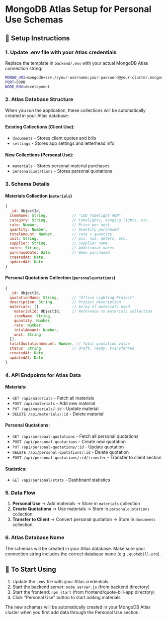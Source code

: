 # MongoDB Atlas Setup for Personal Use Schemas

## 🔧 **Setup Instructions**

### 1. **Update .env file with your Atlas credentials**
Replace the template in `backend/.env` with your actual MongoDB Atlas connection string:

```bash
MONGO_URI=mongodb+srv://your-username:your-password@your-cluster.mongodb.net/quotebill-pro?retryWrites=true&w=majority
PORT=5000
NODE_ENV=development
```

### 2. **Atlas Database Structure**
When you run the application, these collections will be automatically created in your Atlas database:

#### **Existing Collections (Client Use):**
- `documents` - Stores client quotes and bills
- `settings` - Stores app settings and letterhead info

#### **New Collections (Personal Use):**
- `materials` - Stores personal material purchases
- `personalquotations` - Stores personal quotations

### 3. **Schema Details**

#### **Materials Collection (`materials`)**
```javascript
{
  _id: ObjectId,
  itemName: String,           // "LED Tubelight 40W"
  category: String,           // tubelights, hanging_lights, etc.
  rate: Number,               // Price per unit
  quantity: Number,           // Quantity purchased
  totalAmount: Number,        // rate × quantity
  unit: String,               // pcs, nos, meters, etc.
  supplier: String,           // Supplier name
  notes: String,              // Additional notes
  purchaseDate: Date,         // When purchased
  createdAt: Date,
  updatedAt: Date
}
```

#### **Personal Quotations Collection (`personalquotations`)**
```javascript
{
  _id: ObjectId,
  quotationName: String,      // "Office Lighting Project"
  description: String,        // Project description
  materials: [{               // Array of materials used
    materialId: ObjectId,     // Reference to materials collection
    itemName: String,
    quantity: Number,
    rate: Number,
    totalAmount: Number,
    unit: String
  }],
  totalQuotationAmount: Number, // Total quotation value
  status: String,             // draft, ready, transferred
  createdAt: Date,
  updatedAt: Date
}
```

### 4. **API Endpoints for Atlas Data**

#### **Materials:**
- `GET /api/materials` - Fetch all materials
- `POST /api/materials` - Add new material
- `PUT /api/materials/:id` - Update material
- `DELETE /api/materials/:id` - Delete material

#### **Personal Quotations:**
- `GET /api/personal-quotations` - Fetch all personal quotations
- `POST /api/personal-quotations` - Create new quotation
- `PUT /api/personal-quotations/:id` - Update quotation
- `DELETE /api/personal-quotations/:id` - Delete quotation
- `POST /api/personal-quotations/:id/transfer` - Transfer to client section

#### **Statistics:**
- `GET /api/personal/stats` - Dashboard statistics

### 5. **Data Flow**
1. **Personal Use** → Add materials → Store in `materials` collection
2. **Create Quotations** → Use materials → Store in `personalquotations` collection  
3. **Transfer to Client** → Convert personal quotation → Store in `documents` collection

### 6. **Atlas Database Name**
The schemas will be created in your Atlas database. Make sure your connection string includes the correct database name (e.g., `quotebill-pro`).

## 🚀 **To Start Using**

1. Update the `.env` file with your Atlas credentials
2. Start the backend server: `node server.js` (from backend directory)
3. Start the frontend: `npm start` (from frontend/quote-bill-app directory)
4. Click "Personal Use" button to start adding materials

The new schemas will be automatically created in your MongoDB Atlas cluster when you first add data through the Personal Use section.
